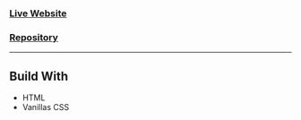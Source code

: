 ### [Live Website](https://chandan2312.github.io/PW-Webpage-Clone/)

### [Repository](https://github.com/chandan2312/PW-Webpage-Clone)

<hr>

## Build With

- HTML
- Vanillas CSS
